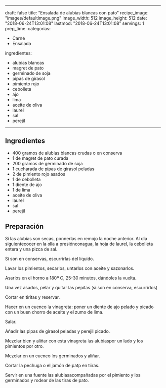 
---
draft: false
title: "Ensalada de alubias blancas con pato"
recipe_image: "images/defaultImage.png"
image_width: 512
image_height: 512
date: "2018-06-24T13:01:08"
lastmod: "2018-06-24T13:01:08"
servings: 1
prep_time: 
categorias:
  - Carne
  - Ensalada

ingredientes:
  - alubias blancas
  - magret de pato
  - germinado de soja
  - pipas de girasol
  - pimiento rojo
  - cebolleta
  - ajo
  - lima
  - aceite de oliva
  - laurel
  - sal
  - perejil
---

## Ingredientes
- 400 gramos de alubias blancas crudas o en conserva
- 1  de magret de pato curada
- 200 gramos de germinado de soja
- 1 cucharada de pipas de girasol peladas
- 2  de pimiento rojo asados
- 1  de cebolleta
- 1 diente de ajo
- 1  de lima
- aceite de oliva
- laurel
- sal
- perejil

## Preparación
Si las alubias son secas, ponnerlas en remojo la noche anterior. Al día siguientecocer en la olla a presiónconagua, la hoja de laurel, la cebolleta entera y una pizca de sal.

Si son en conservas, escurrirlas del líquido.

Lavar los pimientos, secarlos, untarlos con aceite y sazonarlos.

Asarlos en el horno a 180º C, 25-30 minutos, dándoles la vuelta.

Una vez asados, pelar y quitar las pepitas (si son en conserva, escurrirlos)

Cortar en tiritas y reservar.

Hacer en un cuenco la vinagreta: poner un diente de ajo pelado y picado con un buen chorro de aceite y el zumo de lima.

Salar.

Añadir las pipas de girasol peladas y perejil picado.

Mezclar bien y aliñar con esta vinagreta las alubiaspor un lado y los pimientos por otro.

Mezclar en un cuenco los germinados y aliñar.

Cortar la pechuga o el jamón de patp en tiiras.

Servir en una fuente las alubiasacompañadas por el pimiento y los germinados y rodear de las tiras de pato.


